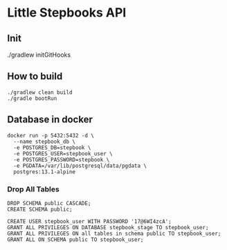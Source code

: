 # Little Stepbooks API

## Init
./gradlew initGitHooks

## How to build

```shell script
./gradlew clean build
./gradle bootRun
```

## Database in docker

```shell script
docker run -p 5432:5432 -d \
  --name stepbook_db \
  -e POSTGRES_DB=stepbook \
  -e POSTGRES_USER=stepbook_user \
  -e POSTGRES_PASSWORD=stepbook \
  -e PGDATA=/var/lib/postgresql/data/pgdata \
  postgres:13.1-alpine
``` 

### Drop All Tables

```
DROP SCHEMA public CASCADE;
CREATE SCHEMA public;
```


```postgres-sql
CREATE USER stepbook_user WITH PASSWORD '17@6WI4zcA';
GRANT ALL PRIVILEGES ON DATABASE stepbook_stage TO stepbook_user;
GRANT ALL PRIVILEGES ON all tables in schema public TO stepbook_user;
GRANT ALL ON SCHEMA public TO stepbook_user;
```